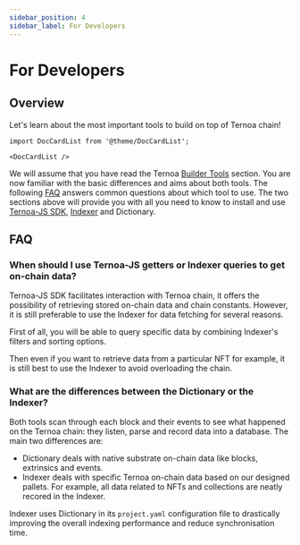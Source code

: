 ```yaml
---
sidebar_position: 4
sidebar_label: For Developers
---
```


# For Developers

## Overview

Let's learn about the most important tools to build on top of Ternoa chain!

```mdx-code-block
import DocCardList from '@theme/DocCardList';

<DocCardList />
```

We will assume that you have read the Ternoa [Builder Tools](/category/builder-tools) section. You are now familiar with the basic differences and aims about both tools. The following [FAQ](#faq) answers common questions about which tool to use. The two sections above will provide you with all you need to know to install and use [Ternoa-JS SDK](/category/ternoa-js-sdk), [Indexer](/category/indexer) and Dictionary.

## FAQ

### When should I use Ternoa-JS getters or Indexer queries to get on-chain data?

Ternoa-JS SDK facilitates interaction with Ternoa chain, it offers the possibility of retrieving stored on-chain data and chain constants. However, it is still preferable to use the Indexer for data fetching for several reasons.

First of all, you will be able to query specific data by combining Indexer's filters and sorting options.

Then even if you want to retrieve data from a particular NFT for example, it is still best to use the Indexer to avoid overloading the chain.

### What are the differences between the Dictionary or the Indexer?

Both tools scan through each block and their events to see what happened on the Ternoa chain: they listen, parse and record data into a database. The main two differences are:

- Dictionary deals with native substrate on-chain data like blocks, extrinsics and events.
- Indexer deals with specific Ternoa on-chain data based on our designed pallets. For example, all data related to NFTs and collections are neatly recored in the Indexer.

Indexer uses Dictionary in its `project.yaml` configuration file to drastically improving the overall indexing performance and reduce synchronisation time.
